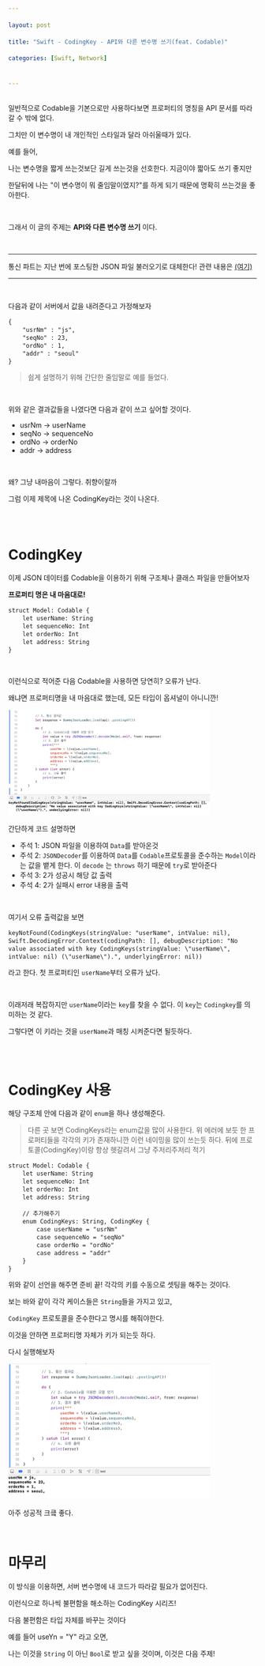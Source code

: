 ```yaml
---

layout: post

title: "Swift - CodingKey - API와 다른 변수명 쓰기(feat. Codable)"

categories: [Swift, Network]


---
```


<br>
일반적으로 Codable을 기본으로만 사용하다보면 프로퍼티의 명칭을 API 문서를 따라갈 수 밖에 없다.

그치만 이 변수명이 내 개인적인 스타일과 달라 아쉬울때가 있다.

예를 들어, 

나는 변수명을 짧게 쓰는것보단 길게 쓰는것을 선호한다. 
지금이야 짧아도 쓰기 좋지만

한달뒤에 나는 "이 변수명이 뭐 줄임말이였지?"를 하게 되기 때문에 명확히 쓰는것을 좋아한다.

<br> 

그래서 이 글의 주제는 **API와 다른 변수명 쓰기** 이다.

<br>

---

통신 파트는 지난 번에 포스팅한 JSON 파일 불러오기로 대체한다! 관련 내용은 [(여기)](https://jiseobkim.github.io/swift/network/2021/05/16/swift-JSON-파일-불러오기.html)

---

<br>

다음과 같이 서버에서 값을 내려준다고 가정해보자

```
{
    "usrNm" : "js",
    "seqNo" : 23,
    "ordNo" : 1,
    "addr" : "seoul"
}
```

> 쉽게 설명하기 위해 간단한 줄임말로 예를 들었다.

<br>

위와 같은 결과값들을 나였다면 다음과 같이 쓰고 싶어할 것이다.

- usrNm -> userName
- seqNo -> sequenceNo
- ordNo -> orderNo
- addr -> address

<br>

왜? 그냥 내마음이 그렇다. 취향이랄까

그럼 이제 제목에 나온 CodingKey라는 것이 나온다.

<br>
<br>

# CodingKey

이제 JSON 데이터를 Codable을 이용하기 위해 구조체나 클래스 파일을 만들어보자

**프로퍼티 명은 내 마음대로!**

```
struct Model: Codable {
    let userName: String
    let sequenceNo: Int
    let orderNo: Int
    let address: String
}
```

<br>

이런식으로 적어준 다음 Codable을 사용하면 당연히? 오류가 난다.

왜냐면 프로퍼티명을 내 마음대로 했는데, 모든 타입이 옵셔널이 아니니깐!


<img src="/assets/images/2021-05-19/img-1.png" style="zoom:40%;" />

<br>

간단하게 코드 설명하면
- 주석 1: JSON 파일을 이용하여 `Data`를 받아온것
- 주석 2: `JSONDecoder`를 이용하여 `Data`를 `Codable`프로토콜을 준수하는 `Model`이라는 값을 뱉게 한다. 이 `decode` 는 `throws` 하기 때문에 `try`로 받아준다
- 주석 3: 2가 성공시 해당 값 출력
- 주석 4: 2가 실패시 error 내용을 출력

<br>

여기서 오류 출력값을 보면

```
keyNotFound(CodingKeys(stringValue: "userName", intValue: nil), Swift.DecodingError.Context(codingPath: [], debugDescription: "No value associated with key CodingKeys(stringValue: \"userName\", intValue: nil) (\"userName\").", underlyingError: nil))
```

라고 한다. 첫 프로퍼티인 `userName`부터 오류가 났다.

<br>

이래저래 복잡하지만 `userName`이라는 `key`를 찾을 수 없다. 이 `key`는 `Codingkey`를 의미하는 것 같다.

그렇다면 이 키라는 것을 `userName`과 매칭 시켜준다면 될듯하다.

<br>
<br>

# CodingKey 사용

해당 구조체 안에 다음과 같이 `enum`을 하나 생성해준다.

> 다른 곳 보면 CodingKeys라는 enum값을 많이 사용한다. 위 에러에 보듯 한 프로퍼티들을 각각의 키가 존재하니깐 이런 네이밍을 많이 쓰는듯 하다. 뒤에 프로토콜(CodingKey)이랑 항상 헷갈려서 그냥 주저리주저리 적기


```
struct Model: Codable {
    let userName: String
    let sequenceNo: Int
    let orderNo: Int
    let address: String
    
    // 추가해주기
    enum CodingKeys: String, CodingKey {
        case userName = "usrNm"
        case sequenceNo = "seqNo"
        case orderNo = "ordNo"
        case address = "addr"
    }
}
```

위와 같이 선언을 해주면 준비 끝! 각각의 키를 수동으로 셋팅을 해주는 것이다.

보는 바와 같이 각각 케이스들은 `String`들을 가지고 있고, 

`CodingKey` 프로토콜을 준수한다고 명시를 해줘야한다.

이것을 안하면 프로퍼티명 자체가 키가 되는듯 하다.

다시 실행해보자

<img src="/assets/images/2021-05-19/img-2.png" style="zoom:40%;" />


아주 성공적 크킄 좋다.

<br>

# 마무리

이 방식을 이용하면, 서버 변수명에 내 코드가 따라갈 필요가 없어진다.

이런식으로 하나씩 불편함을 해소하는 CodingKey 시리즈!

다음 불편함은 타입 자체를 바꾸는 것이다

예를 들어 useYn = "Y" 라고 오면, 

나는 이것을 `String` 이 아닌 `Bool`로 받고 싶을 것이며, 이것은 다음 주제!




